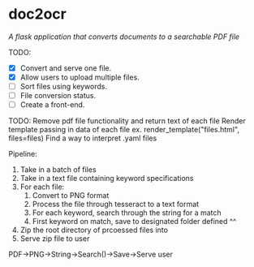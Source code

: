# doc2ocr
*A flask application that converts documents to a searchable PDF file*

TODO:
- [x] Convert and serve one file.
- [x] Allow users to upload multiple files.
- [ ] Sort files using keywords.
- [ ] File conversion status.
- [ ] Create a front-end.

TODO:
Remove pdf file functionality and return text of each file
Render template passing in data of each file 
    ex. render_template("files.html", files=files)
Find a way to interpret .yaml files

Pipeline:
1. Take in a batch of files
2. Take in a text file containing keyword specifications
3. For each file:
    1. Convert to PNG format
    2. Process the file through tesseract to a text format
    3. For each keyword, search through the string for a match
    4. First keyword on match, save to designated folder defined ^^
4. Zip the root directory of prcoessed files into
5. Serve zip file to user

PDF->PNG->String->Search()->Save->Serve user


